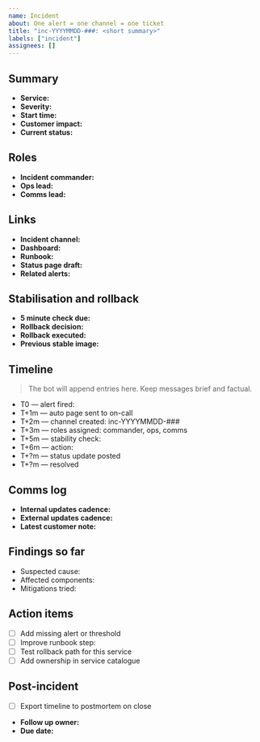 ```yaml
---
name: Incident
about: One alert = one channel = one ticket
title: "inc-YYYYMMDD-###: <short summary>"
labels: ["incident"]
assignees: []
---
```


## Summary
- **Service:** <!-- name -->
- **Severity:** <!-- Sev-1 | Sev-2 | Sev-3 -->
- **Start time:** <!-- YYYY-MM-DD HH:MM UTC -->
- **Customer impact:** <!-- symptoms, scope, % users -->
- **Current status:** <!-- stabilising | degraded | resolved -->

## Roles
- **Incident commander:** <!-- name -->
- **Ops lead:** <!-- name -->
- **Comms lead:** <!-- name -->

## Links
- **Incident channel:** <!-- slack://... or teams://... -->
- **Dashboard:** <!-- link -->
- **Runbook:** <!-- link -->
- **Status page draft:** <!-- link -->
- **Related alerts:** <!-- links -->

## Stabilisation and rollback
- **5 minute check due:** <!-- time -->
- **Rollback decision:** <!-- proceed | not needed | already stable -->
- **Rollback executed:** <!-- yes/no, time, image tag -->
- **Previous stable image:** <!-- registry/ref -->

## Timeline
> The bot will append entries here. Keep messages brief and factual.

- T0 — alert fired: <!-- alert name -->
- T+1m — auto page sent to on-call
- T+2m — channel created: inc-YYYYMMDD-###
- T+3m — roles assigned: commander, ops, comms
- T+5m — stability check: <!-- stabilising? -->
- T+6m — action: <!-- rollback or mitigation -->
- T+?m — status update posted
- T+?m — resolved

## Comms log
- **Internal updates cadence:** <!-- eg. every 15m -->
- **External updates cadence:** <!-- eg. every 30m for Sev-2 -->
- **Latest customer note:** <!-- paste or link -->

## Findings so far
- Suspected cause:
- Affected components:
- Mitigations tried:

## Action items
- [ ] Add missing alert or threshold
- [ ] Improve runbook step:
- [ ] Test rollback path for this service
- [ ] Add ownership in service catalogue

## Post-incident
- [ ] Export timeline to postmortem on close
- **Follow up owner:** <!-- name -->
- **Due date:** <!-- YYYY-MM-DD -->

